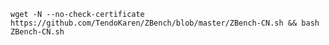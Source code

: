     wget -N --no-check-certificate https://github.com/TendoKaren/ZBench/blob/master/ZBench-CN.sh && bash ZBench-CN.sh
